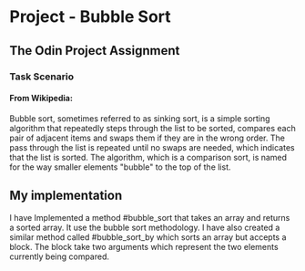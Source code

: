 # Project - Bubble Sort

## The Odin Project Assignment

### Task Scenario

#### From Wikipedia:

Bubble sort, sometimes referred to as sinking sort, is a simple sorting algorithm that repeatedly steps through the list to be sorted, compares each pair of adjacent items and swaps them if they are in the wrong order. The pass through the list is repeated until no swaps are needed, which indicates that the list is sorted. The algorithm, which is a comparison sort, is named for the way smaller elements "bubble" to the top of the list. 

## My implementation

I have Implemented a method #bubble_sort that takes an array and returns a sorted array. It use the bubble sort methodology.
I have also created a similar method called #bubble_sort_by which sorts an array but accepts a block. The block take two arguments which represent the two elements currently being compared.